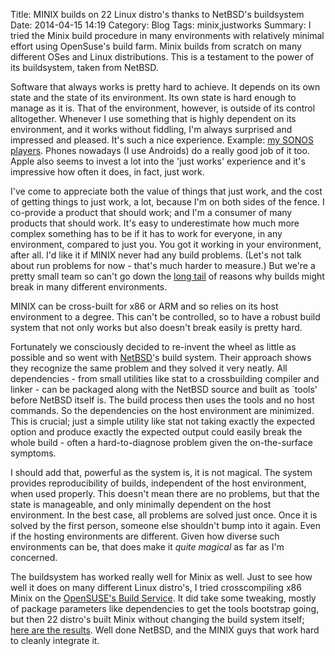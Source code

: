 Title: MINIX builds on 22 Linux distro's thanks to NetBSD's buildsystem
Date: 2014-04-15 14:19
Category: Blog
Tags: minix,justworks
Summary: I tried the Minix build procedure in many environments with relatively minimal effort using OpenSuse's build farm. Minix builds from scratch on many different OSes and Linux distributions. This is a testament to the power of its buildsystem, taken from NetBSD.

Software that always works is pretty hard to achieve. It depends
on its own state and the state of its environment. Its own state
is hard enough to manage as it is. That of the environment, however,
is outside of its control alltogether. Whenever I use something that is
highly dependent on its environment, and it works without fiddling,
I'm always surprised and impressed and pleased. It's such a nice
experience.  Example: [my SONOS players](http://www.sonos.com/).
Phones nowadays (I use Androids) do a really good job of it too.
Apple also seems to invest a lot into the 'just works' experience
and it's impressive how often it does, in fact, just work.

I've come to appreciate both the value of things that just work,
and the cost of getting things to just work, a lot, because I'm on
both sides of the fence. I co-provide a product that should work;
and I'm a consumer of many products that should work.  It's easy
to underestimate how much more complex something has to be if it
has to work for everyone, in any environment, compared to just you. 
You got it working in your environment, after all.
I'd like it if MINIX never had any build problems.  (Let's not talk
about run problems for now - that's much harder to measure.) But
we're a pretty small team so can't go down the [long
tail](http://en.wikipedia.org/wiki/Long_tail) of reasons why builds
might break in many different environments.

MINIX can be cross-built for x86 or ARM and so relies on its host
environment to a degree. This can't be controlled, so to have a
robust build system that not only works but also doesn't break
easily is pretty hard. 

Fortunately we consciously decided to re-invent the wheel as little
as possible and so went with [NetBSD](http://www.netbsd.org/)'s
build system. Their approach shows they recognize the same problem
and they solved it very neatly. All dependencies - from small
utilities like stat to a crossbuilding compiler and linker - can
be packaged along with the NetBSD source and built as `tools' before
NetBSD itself is. The build process then uses the tools and no host
commands. So the dependencies on the host environment are minimized.
This is crucial; just a simple utility like stat not taking exactly
the expected option and produce exactly the expected output could easily
break the whole build - often a hard-to-diagnose problem given the
on-the-surface symptoms.

I should add that, powerful as the system is, it is not magical.
The system provides reproducibility of builds, independent of the
host environment, when used properly. This doesn't mean there are
no problems, but that the state is manageable, and only minimally
dependent on the host environment.  In the best case, all problems
are solved just once. Once it is solved by the first person, someone
else shouldn't bump into it again. Even if the hosting environments
are different. Given how diverse such environments can be, that
does make it *quite magical* as far as I'm concerned.

The buildsystem has worked really well for Minix as well. Just to
see how well it does on many different Linux distro's, I tried
crosscompiling x86 Minix on the [OpenSUSE's Build
Service](https://build.opensuse.org/).  It did take some tweaking,
mostly of package parameters like dependencies to get the tools
bootstrap going, but then 22 distro's built Minix without changing
the build system itself; [here are the
results](https://build.opensuse.org/package/show/home:beng-nl/Minix3). Well
done NetBSD, and the MINIX guys that work hard to cleanly integrate
it.
